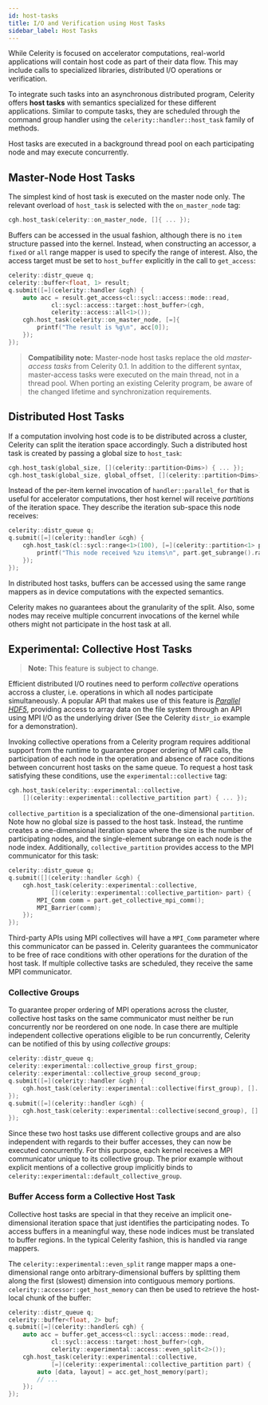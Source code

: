 ```yaml
---
id: host-tasks
title: I/O and Verification using Host Tasks
sidebar_label: Host Tasks
---
```


While Celerity is focused on accelerator computations, real-world applications will contain host code as part of their
data flow. This may include calls to specialized libraries, distributed I/O operations or verification.

To integrate such tasks into an asynchronous distributed program, Celerity offers **host tasks** with semantics
specialized for these different applications. Similar to compute tasks, they are scheduled through the command group
handler using the `celerity::handler::host_task` family of methods.

Host tasks are executed in a background thread pool on each participating node and may execute concurrently.

## Master-Node Host Tasks

The simplest kind of host task is executed on the master node only. The relevant overload of `host_task` is selected
with the `on_master_node` tag:

```cpp
cgh.host_task(celerity::on_master_node, []{ ... });
```

Buffers can be accessed in the usual fashion, although there is no `item` structure passed into the kernel. Instead,
when constructing an accessor, a `fixed` or `all` range mapper is used to specify the range of interest. Also,
the access target must be set to `host_buffer` explicitly in the call to `get_access`:

```cpp
celerity::distr_queue q;
celerity::buffer<float, 1> result;
q.submit([=](celerity::handler &cgh) {
    auto acc = result.get_access<cl::sycl::access::mode::read,
            cl::sycl::access::target::host_buffer>(cgh,
            celerity::access::all<1>());
    cgh.host_task(celerity::on_master_node, [=]{
        printf("The result is %g\n", acc[0]);
    });
});
```

> **Compatibility note:** Master-node host tasks replace the old _master-access tasks_ from Celerity 0.1. In addition to
> the different syntax, master-access tasks were executed on the main thread, not in a thread pool. When porting an
>existing Celerity program, be aware of the changed lifetime and synchronization requirements.

## Distributed Host Tasks

If a computation involving host code is to be distributed across a cluster, Celerity can split the iteration space
accordingly. Such a distributed host task is created by passing a global size to `host_task`:

```cpp
cgh.host_task(global_size, [](celerity::partition<Dims>) { ... });
cgh.host_task(global_size, global_offset, [](celerity::partition<Dims>) { ... });
```
 
Instead of the per-item kernel invocation of `handler::parallel_for` that is useful for accelerator
computations, ther host kernel will receive _partitions_ of the iteration space. They describe the iteration sub-space
this node receives:

```cpp
celerity::distr_queue q;
q.submit([=](celerity::handler &cgh) {
    cgh.host_task(cl::sycl::range<1>(100), [=](celerity::partition<1> part) {
        printf("This node received %zu items\n", part.get_subrange().range[0]);
    });
});
```

In distributed host tasks, buffers can be accessed using the same range mappers as in device computations with the
expected semantics.

Celerity makes no guarantees about the granularity of the split. Also, some nodes may receive multiple concurrent
invocations of the kernel while others might not participate in the host task at all.

## Experimental: Collective Host Tasks

> **Note:** This feature is subject to change.

Efficient distributed I/O routines need to perform _collective_ operations accross a cluster, i.e. operations
in which all nodes participate simultaneously. A popular API that makes use of this feature is
[_Parallel HDF5_](https://support.hdfgroup.org/HDF5/PHDF5/), providing access to array data on the file system
through an API using MPI I/O as the underlying driver (See the Celerity `distr_io` example for a demonstration).

Invoking collective operations from a Celerity program requires additional support from the runtime to guarantee
proper ordering of MPI calls, the participation of each node in the operation and absence of race conditions between
concurrent host tasks on the same queue. To request a host task satisfying these conditions, use the
`experimental::collective` tag:

```cpp
cgh.host_task(celerity::experimental::collective,
    [](celerity::experimental::collective_partition part) { ... });
```

`collective_partition` is a specialization of the one-dimensional `partition`. Note how no global size is passed
to the host task. Instead, the runtime creates a one-dimensional iteration space where the size is the number of
participating nodes, and the single-element subrange on each node is the node index. Additionally,
`collective_partition` provides access to the MPI communicator for this task:

```cpp
celerity::distr_queue q;
q.submit([](celerity::handler &cgh) {
    cgh.host_task(celerity::experimental::collective,
            [](celerity::experimental::collective_partition> part) {
        MPI_Comm comm = part.get_collective_mpi_comm();
        MPI_Barrier(comm);
    });
});
```

Third-party APIs using MPI collectives will have a `MPI_Comm` parameter where this communicator can be passed in.
Celerity guarantees the communicator to be free of race conditions with other operations for the duration of the
host task. If multiple collective tasks are scheduled, they receive the same MPI communicator.

### Collective Groups

To guarantee proper ordering of MPI operations across the cluster, collective host tasks on the same communicator
must neither be run concurrently nor be reordered on one node. In case there are multiple independent collective
operations eligible to be run concurrently, Celerity can be notified of this by using _collective groups_:

```cpp
celerity::distr_queue q;
celerity::experimental::collective_group first_group;
celerity::experimental::collective_group second_group;
q.submit([=](celerity::handler &cgh) {
    cgh.host_task(celerity::experimental::collective(first_group), []...);
});
q.submit([=](celerity::handler &cgh) {
    cgh.host_task(celerity::experimental::collective(second_group), []...);
});
```

Since these two host tasks use different collective groups and are also independent with regards to their buffer
accesses, they can now be executed concurrently. For this purpose, each kernel receives a MPI communicator unique to its
collective group. The prior example without explicit mentions of a collective group implicitly binds to
`celerity::experimental::default_collective_group`.

### Buffer Access form a Collective Host Task

Collective host tasks are special in that they receive an implicit one-dimensional iteration space that just identifies
the participating nodes. To access buffers in a meaningful way, these node indices must be translated to buffer regions.
In the typical Celerity fashion, this is handled via range mappers.

The `celerity::experimental::even_split` range mapper maps a one-dimensional range onto arbitrary-dimensional buffers
by splitting them along the first (slowest) dimension into contiguous memory portions.
`celerity::accessor::get_host_memory` can then be used to retrieve the host-local chunk of the buffer:

```cpp
celerity::distr_queue q;
celerity::buffer<float, 2> buf;
q.submit([=](celerity::handler& cgh) {
    auto acc = buffer.get_access<cl::sycl::access::mode::read,
            cl::sycl::access::target::host_buffer>(cgh,
            celerity::experimental::access::even_split<2>());
    cgh.host_task(celerity::experimental::collective,
            [=](celerity::experimental::collective_partition part) {
        auto [data, layout] = acc.get_host_memory(part);
        // ...
    });
});
```
